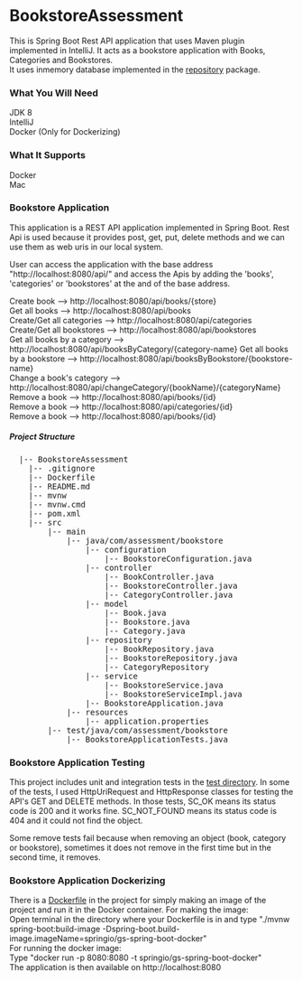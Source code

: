 # BookstoreAssessment
This is Spring Boot Rest API application that uses Maven plugin implemented in IntelliJ. 
It acts as a bookstore application with Books, Categories and Bookstores.  
It uses inmemory database implemented in the [repository](https://github.com/hilal-demir/BookstoreAssessment/tree/master/src/main/java/com/assessment/bookstore/repository) package.

### What You Will Need
JDK 8  
IntelliJ  
Docker (Only for Dockerizing)

### What It Supports
Docker  
Mac

### Bookstore Application
This application is a REST API application implemented in Spring Boot. 
Rest Api is used because it provides post, get, put, delete methods and
we can use them as web uris in our local system. 
  
User can access the application with the base address "http://localhost:8080/api/" and access the 
Apis by adding the 'books', 'categories' or 'bookstores' at the and of the base address.  

Create book --> http://localhost:8080/api/books/{store}  
Get all books --> http://localhost:8080/api/books  
Create/Get all categories --> http://localhost:8080/api/categories  
Create/Get all bookstores --> http://localhost:8080/api/bookstores  
Get all books by a category --> http://localhost:8080/api/booksByCategory/{category-name}
Get all books by a bookstore --> http://localhost:8080/api/booksByBookstore/{bookstore-name}  
Change a book's category --> http://localhost:8080/api/changeCategory/{bookName}/{categoryName}  
Remove a book --> http://localhost:8080/api/books/{id}  
Remove a book --> http://localhost:8080/api/categories/{id}  
Remove a book --> http://localhost:8080/api/books/{id}

##### Project Structure
<pre>
  |-- BookstoreAssessment
    |-- .gitignore
    |-- Dockerfile
    |-- README.md
    |-- mvnw
    |-- mvnw.cmd
    |-- pom.xml
    |-- src
        |-- main
            |-- java/com/assessment/bookstore
                |-- configuration
                    |-- BookstoreConfiguration.java
                |-- controller
                    |-- BookController.java
                    |-- BookstoreController.java
                    |-- CategoryController.java
                |-- model
                    |-- Book.java
                    |-- Bookstore.java
                    |-- Category.java
                |-- repository
                    |-- BookRepository.java
                    |-- BookstoreRepository.java
                    |-- CategoryRepository
                |-- service
                    |-- BookstoreService.java
                    |-- BookstoreServiceImpl.java
                |-- BookstoreApplication.java
            |-- resources
                |-- application.properties
        |-- test/java/com/assessment/bookstore
            |-- BookstoreApplicationTests.java
</pre>

### Bookstore Application Testing
This project includes unit and integration tests in the [test directory](https://github.com/hilal-demir/BookstoreAssessment/tree/master/src/test/java/com/assessment/bookstore).
In some of the tests, I used HttpUriRequest and HttpResponse classes for testing the API's
GET and DELETE methods. In those tests, SC_OK means its status code is 200 and it works fine. 
SC_NOT_FOUND means its status code is 404 and it could not find the object.

Some remove tests fail because when removing an object (book, category or bookstore), sometimes it does not remove in the first time
but in the second time, it removes. 

### Bookstore Application Dockerizing
There is a [Dockerfile](https://github.com/hilal-demir/BookstoreAssessment/blob/master/Dockerfile) in the project for simply making an image of the project and run it 
in the Docker container. For making the image:  
Open terminal in the directory where your Dockerfile is in and type "./mvnw spring-boot:build-image -Dspring-boot.build-image.imageName=springio/gs-spring-boot-docker"  
For running the docker image:  
Type "docker run -p 8080:8080 -t springio/gs-spring-boot-docker"  
The application is then available on http://localhost:8080 
